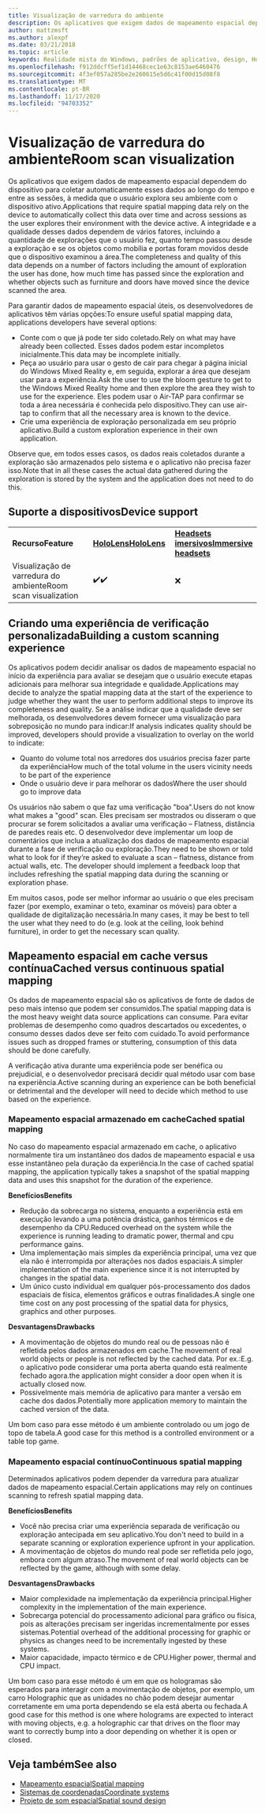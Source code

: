 ```yaml
---
title: Visualização de varredura do ambiente
description: Os aplicativos que exigem dados de mapeamento espacial dependem do dispositivo para coletar automaticamente esses dados ao longo do tempo e entre as sessões, à medida que o usuário explora seu ambiente com o dispositivo ativo.
author: mattzmsft
ms.author: alexpf
ms.date: 03/21/2018
ms.topic: article
keywords: Realidade mista do Windows, padrões de aplicativo, design, HoloLens, verificação de sala, mapeamento espacial, malha, headset de realidade misturada, headset de realidade misturada do Windows, headset da realidade virtual, HoloLens
ms.openlocfilehash: f912ddcff5ef1d14468cec1e63c8153ae6460476
ms.sourcegitcommit: 4f3ef057a285be2e260615e5d6c41f00d15d08f8
ms.translationtype: MT
ms.contentlocale: pt-BR
ms.lasthandoff: 11/17/2020
ms.locfileid: "94703352"
---
```

# <a name="room-scan-visualization"></a><span data-ttu-id="6fefa-104">Visualização de varredura do ambiente</span><span class="sxs-lookup"><span data-stu-id="6fefa-104">Room scan visualization</span></span>

<span data-ttu-id="6fefa-105">Os aplicativos que exigem dados de mapeamento espacial dependem do dispositivo para coletar automaticamente esses dados ao longo do tempo e entre as sessões, à medida que o usuário explora seu ambiente com o dispositivo ativo.</span><span class="sxs-lookup"><span data-stu-id="6fefa-105">Applications that require spatial mapping data rely on the device to automatically collect this data over time and across sessions as the user explores their environment with the device active.</span></span> <span data-ttu-id="6fefa-106">A integridade e a qualidade desses dados dependem de vários fatores, incluindo a quantidade de explorações que o usuário fez, quanto tempo passou desde a exploração e se os objetos como mobília e portas foram movidos desde que o dispositivo examinou a área.</span><span class="sxs-lookup"><span data-stu-id="6fefa-106">The completeness and quality of this data depends on a number of factors including the amount of exploration the user has done, how much time has passed since the exploration and whether objects such as furniture and doors have moved since the device scanned the area.</span></span>

<span data-ttu-id="6fefa-107">Para garantir dados de mapeamento espacial úteis, os desenvolvedores de aplicativos têm várias opções:</span><span class="sxs-lookup"><span data-stu-id="6fefa-107">To ensure useful spatial mapping data, applications developers have several options:</span></span>
* <span data-ttu-id="6fefa-108">Conte com o que já pode ter sido coletado.</span><span class="sxs-lookup"><span data-stu-id="6fefa-108">Rely on what may have already been collected.</span></span> <span data-ttu-id="6fefa-109">Esses dados podem estar incompletos inicialmente.</span><span class="sxs-lookup"><span data-stu-id="6fefa-109">This data may be incomplete initially.</span></span>
* <span data-ttu-id="6fefa-110">Peça ao usuário para usar o gesto de cair para chegar à página inicial do Windows Mixed Reality e, em seguida, explorar a área que desejam usar para a experiência.</span><span class="sxs-lookup"><span data-stu-id="6fefa-110">Ask the user to use the bloom gesture to get to the Windows Mixed Reality home and then explore the area they wish to use for the experience.</span></span> <span data-ttu-id="6fefa-111">Eles podem usar o Air-TAP para confirmar se toda a área necessária é conhecida pelo dispositivo.</span><span class="sxs-lookup"><span data-stu-id="6fefa-111">They can use air-tap to confirm that all the necessary area is known to the device.</span></span>
* <span data-ttu-id="6fefa-112">Crie uma experiência de exploração personalizada em seu próprio aplicativo.</span><span class="sxs-lookup"><span data-stu-id="6fefa-112">Build a custom exploration experience in their own application.</span></span>

<span data-ttu-id="6fefa-113">Observe que, em todos esses casos, os dados reais coletados durante a exploração são armazenados pelo sistema e o aplicativo não precisa fazer isso.</span><span class="sxs-lookup"><span data-stu-id="6fefa-113">Note that in all these cases the actual data gathered during the exploration is stored by the system and the application does not need to do this.</span></span>

## <a name="device-support"></a><span data-ttu-id="6fefa-114">Suporte a dispositivos</span><span class="sxs-lookup"><span data-stu-id="6fefa-114">Device support</span></span>

<table>
    <colgroup>
    <col width="33%" />
    <col width="33%" />
    <col width="33%" />
    </colgroup>
    <tr>
        <td><span data-ttu-id="6fefa-115"><strong>Recurso</strong></span><span class="sxs-lookup"><span data-stu-id="6fefa-115"><strong>Feature</strong></span></span></td>
        <td><span data-ttu-id="6fefa-116"><a href="../hololens-hardware-details.md"><strong>HoloLens</strong></a></span><span class="sxs-lookup"><span data-stu-id="6fefa-116"><a href="../hololens-hardware-details.md"><strong>HoloLens</strong></a></span></span></td>
        <td><span data-ttu-id="6fefa-117"><a href="../discover/immersive-headset-hardware-details.md"><strong>Headsets imersivos</strong></a></span><span class="sxs-lookup"><span data-stu-id="6fefa-117"><a href="../discover/immersive-headset-hardware-details.md"><strong>Immersive headsets</strong></a></span></span></td>
    </tr>
     <tr>
        <td><span data-ttu-id="6fefa-118">Visualização de varredura do ambiente</span><span class="sxs-lookup"><span data-stu-id="6fefa-118">Room scan visualization</span></span></td>
        <td><span data-ttu-id="6fefa-119">✔️</span><span class="sxs-lookup"><span data-stu-id="6fefa-119">✔️</span></span></td>
        <td>❌</td>
    </tr>
</table>



## <a name="building-a-custom-scanning-experience"></a><span data-ttu-id="6fefa-120">Criando uma experiência de verificação personalizada</span><span class="sxs-lookup"><span data-stu-id="6fefa-120">Building a custom scanning experience</span></span>

<span data-ttu-id="6fefa-121">Os aplicativos podem decidir analisar os dados de mapeamento espacial no início da experiência para avaliar se desejam que o usuário execute etapas adicionais para melhorar sua integridade e qualidade.</span><span class="sxs-lookup"><span data-stu-id="6fefa-121">Applications may decide to analyze the spatial mapping data at the start of the experience to judge whether they want the user to perform additional steps to improve its completeness and quality.</span></span> <span data-ttu-id="6fefa-122">Se a análise indicar que a qualidade deve ser melhorada, os desenvolvedores devem fornecer uma visualização para sobreposição no mundo para indicar:</span><span class="sxs-lookup"><span data-stu-id="6fefa-122">If analysis indicates quality should be improved, developers should provide a visualization to overlay on the world to indicate:</span></span>
* <span data-ttu-id="6fefa-123">Quanto do volume total nos arredores dos usuários precisa fazer parte da experiência</span><span class="sxs-lookup"><span data-stu-id="6fefa-123">How much of the total volume in the users vicinity needs to be part of the experience</span></span>
* <span data-ttu-id="6fefa-124">Onde o usuário deve ir para melhorar os dados</span><span class="sxs-lookup"><span data-stu-id="6fefa-124">Where the user should go to improve data</span></span>

<span data-ttu-id="6fefa-125">Os usuários não sabem o que faz uma verificação "boa".</span><span class="sxs-lookup"><span data-stu-id="6fefa-125">Users do not know what makes a "good" scan.</span></span> <span data-ttu-id="6fefa-126">Eles precisam ser mostrados ou disseram o que procurar se forem solicitados a avaliar uma verificação – Flatness, distância de paredes reais etc. O desenvolvedor deve implementar um loop de comentários que inclua a atualização dos dados de mapeamento espacial durante a fase de verificação ou exploração.</span><span class="sxs-lookup"><span data-stu-id="6fefa-126">They need to be shown or told what to look for if they’re asked to evaluate a scan – flatness, distance from actual walls, etc. The developer should implement a feedback loop that includes refreshing the spatial mapping data during the scanning or exploration phase.</span></span>

<span data-ttu-id="6fefa-127">Em muitos casos, pode ser melhor informar ao usuário o que eles precisam fazer (por exemplo, examinar o teto, examinar os móveis) para obter a qualidade de digitalização necessária.</span><span class="sxs-lookup"><span data-stu-id="6fefa-127">In many cases, it may be best to tell the user what they need to do (e.g. look at the ceiling, look behind furniture), in order to get the necessary scan quality.</span></span>

## <a name="cached-versus-continuous-spatial-mapping"></a><span data-ttu-id="6fefa-128">Mapeamento espacial em cache versus contínua</span><span class="sxs-lookup"><span data-stu-id="6fefa-128">Cached versus continuous spatial mapping</span></span>

<span data-ttu-id="6fefa-129">Os dados de mapeamento espacial são os aplicativos de fonte de dados de peso mais intenso que podem ser consumidos.</span><span class="sxs-lookup"><span data-stu-id="6fefa-129">The spatial mapping data is the most heavy weight data source applications can consume.</span></span> <span data-ttu-id="6fefa-130">Para evitar problemas de desempenho como quadros descartados ou excedentes, o consumo desses dados deve ser feito com cuidado.</span><span class="sxs-lookup"><span data-stu-id="6fefa-130">To avoid performance issues such as dropped frames or stuttering, consumption of this data should be done carefully.</span></span>

<span data-ttu-id="6fefa-131">A verificação ativa durante uma experiência pode ser benéfica ou prejudicial, e o desenvolvedor precisará decidir qual método usar com base na experiência.</span><span class="sxs-lookup"><span data-stu-id="6fefa-131">Active scanning during an experience can be both beneficial or detrimental and the developer will need to decide which method to use based on the experience.</span></span>

### <a name="cached-spatial-mapping"></a><span data-ttu-id="6fefa-132">Mapeamento espacial armazenado em cache</span><span class="sxs-lookup"><span data-stu-id="6fefa-132">Cached spatial mapping</span></span>

<span data-ttu-id="6fefa-133">No caso do mapeamento espacial armazenado em cache, o aplicativo normalmente tira um instantâneo dos dados de mapeamento espacial e usa esse instantâneo pela duração da experiência.</span><span class="sxs-lookup"><span data-stu-id="6fefa-133">In the case of cached spatial mapping, the application typically takes a snapshot of the spatial mapping data and uses this snapshot for the duration of the experience.</span></span>

<span data-ttu-id="6fefa-134">**Benefícios**</span><span class="sxs-lookup"><span data-stu-id="6fefa-134">**Benefits**</span></span>
* <span data-ttu-id="6fefa-135">Redução da sobrecarga no sistema, enquanto a experiência está em execução levando a uma potência drástica, ganhos térmicos e de desempenho da CPU.</span><span class="sxs-lookup"><span data-stu-id="6fefa-135">Reduced overhead on the system while the experience is running leading to dramatic power, thermal and cpu performance gains.</span></span>
* <span data-ttu-id="6fefa-136">Uma implementação mais simples da experiência principal, uma vez que ela não é interrompida por alterações nos dados espaciais.</span><span class="sxs-lookup"><span data-stu-id="6fefa-136">A simpler implementation of the main experience since it is not interrupted by changes in the spatial data.</span></span>
* <span data-ttu-id="6fefa-137">Um único custo individual em qualquer pós-processamento dos dados espaciais de física, elementos gráficos e outras finalidades.</span><span class="sxs-lookup"><span data-stu-id="6fefa-137">A single one time cost on any post processing of the spatial data for physics, graphics and other purposes.</span></span>

<span data-ttu-id="6fefa-138">**Desvantagens**</span><span class="sxs-lookup"><span data-stu-id="6fefa-138">**Drawbacks**</span></span>
* <span data-ttu-id="6fefa-139">A movimentação de objetos do mundo real ou de pessoas não é refletida pelos dados armazenados em cache.</span><span class="sxs-lookup"><span data-stu-id="6fefa-139">The movement of real world objects or people is not reflected by the cached data.</span></span> <span data-ttu-id="6fefa-140">Por ex.:</span><span class="sxs-lookup"><span data-stu-id="6fefa-140">E.g.</span></span> <span data-ttu-id="6fefa-141">o aplicativo pode considerar uma porta aberta quando está realmente fechado agora.</span><span class="sxs-lookup"><span data-stu-id="6fefa-141">the application might consider a door open when it is actually closed now.</span></span>
* <span data-ttu-id="6fefa-142">Possivelmente mais memória de aplicativo para manter a versão em cache dos dados.</span><span class="sxs-lookup"><span data-stu-id="6fefa-142">Potentially more application memory to maintain the cached version of the data.</span></span>

<span data-ttu-id="6fefa-143">Um bom caso para esse método é um ambiente controlado ou um jogo de topo de tabela.</span><span class="sxs-lookup"><span data-stu-id="6fefa-143">A good case for this method is a controlled environment or a table top game.</span></span>

### <a name="continuous-spatial-mapping"></a><span data-ttu-id="6fefa-144">Mapeamento espacial contínuo</span><span class="sxs-lookup"><span data-stu-id="6fefa-144">Continuous spatial mapping</span></span>

<span data-ttu-id="6fefa-145">Determinados aplicativos podem depender da varredura para atualizar dados de mapeamento espacial.</span><span class="sxs-lookup"><span data-stu-id="6fefa-145">Certain applications may rely on continues scanning to refresh spatial mapping data.</span></span>

<span data-ttu-id="6fefa-146">**Benefícios**</span><span class="sxs-lookup"><span data-stu-id="6fefa-146">**Benefits**</span></span>
* <span data-ttu-id="6fefa-147">Você não precisa criar uma experiência separada de verificação ou exploração antecipada em seu aplicativo.</span><span class="sxs-lookup"><span data-stu-id="6fefa-147">You don't need to build in a separate scanning or exploration experience upfront in your application.</span></span>
* <span data-ttu-id="6fefa-148">A movimentação de objetos do mundo real pode ser refletida pelo jogo, embora com algum atraso.</span><span class="sxs-lookup"><span data-stu-id="6fefa-148">The movement of real world objects can be reflected by the game, although with some delay.</span></span>

<span data-ttu-id="6fefa-149">**Desvantagens**</span><span class="sxs-lookup"><span data-stu-id="6fefa-149">**Drawbacks**</span></span>
* <span data-ttu-id="6fefa-150">Maior complexidade na implementação da experiência principal.</span><span class="sxs-lookup"><span data-stu-id="6fefa-150">Higher complexity in the implementation of the main experience.</span></span>
* <span data-ttu-id="6fefa-151">Sobrecarga potencial do processamento adicional para gráfico ou física, pois as alterações precisam ser ingeridas incrementalmente por esses sistemas.</span><span class="sxs-lookup"><span data-stu-id="6fefa-151">Potential overhead of the additional processing for graphic or physics as changes need to be incrementally ingested by these systems.</span></span>
* <span data-ttu-id="6fefa-152">Maior capacidade, impacto térmico e de CPU.</span><span class="sxs-lookup"><span data-stu-id="6fefa-152">Higher power, thermal and CPU impact.</span></span>

<span data-ttu-id="6fefa-153">Um bom caso para esse método é um em que os hologramas são esperados para interagir com a movimentação de objetos, por exemplo, um carro Holographic que as unidades no chão podem desejar aumentar corretamente em uma porta dependendo se ela está aberta ou fechada.</span><span class="sxs-lookup"><span data-stu-id="6fefa-153">A good case for this method is one where holograms are expected to interact with moving objects, e.g. a holographic car that drives on the floor may want to correctly bump into a door depending on whether it is open or closed.</span></span>

## <a name="see-also"></a><span data-ttu-id="6fefa-154">Veja também</span><span class="sxs-lookup"><span data-stu-id="6fefa-154">See also</span></span>
* [<span data-ttu-id="6fefa-155">Mapeamento espacial</span><span class="sxs-lookup"><span data-stu-id="6fefa-155">Spatial mapping</span></span>](spatial-mapping.md)
* [<span data-ttu-id="6fefa-156">Sistemas de coordenadas</span><span class="sxs-lookup"><span data-stu-id="6fefa-156">Coordinate systems</span></span>](coordinate-systems.md)
* [<span data-ttu-id="6fefa-157">Projeto de som espacial</span><span class="sxs-lookup"><span data-stu-id="6fefa-157">Spatial sound design</span></span>](spatial-sound-design.md)
